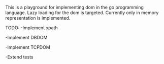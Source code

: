 This is a playground for implementing dom in the go programming language.
Lazy loading for the dom is targeted. Currently only in memory representation is implemented.

TODO:
-Implement xpath

-Implement DBDOM

-Implement TCPDOM

-Extend tests

